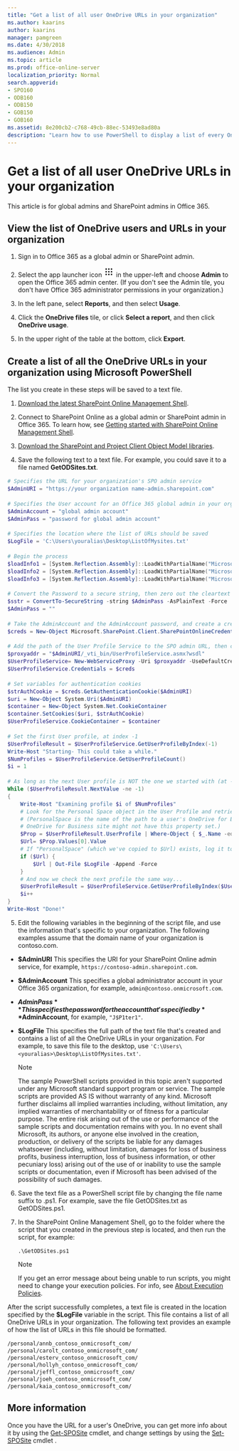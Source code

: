 ```yaml
---
title: "Get a list of all user OneDrive URLs in your organization"
ms.author: kaarins
author: kaarins
manager: pamgreen
ms.date: 4/30/2018
ms.audience: Admin
ms.topic: article
ms.prod: office-online-server
localization_priority: Normal
search.appverid:
- SPO160
- ODB160
- ODB150
- GOB150
- GOB160
ms.assetid: 8e200cb2-c768-49cb-88ec-53493e8ad80a
description: "Learn how to use PowerShell to display a list of every OneDrive in your organization."
---
```


# Get a list of all user OneDrive URLs in your organization

This article is for global admins and SharePoint admins in Office 365.
  
## View the list of OneDrive users and URLs in your organization

1. Sign in to Office 365 as a global admin or SharePoint admin.
    
2. Select the app launcher icon ![The app launcher icon in Office 365](media/e5aee650-c566-4100-aaad-4cc2355d909f.png) in the upper-left and choose **Admin** to open the Office 365 admin center. (If you don't see the Admin tile, you don't have Office 365 administrator permissions in your organization.) 
    
3. In the left pane, select **Reports**, and then select **Usage**.
    
4. Click the **OneDrive files** tile, or click **Select a report**, and then click **OneDrive usage**.
    
5. In the upper right of the table at the bottom, click **Export**.
    
## Create a list of all the OneDrive URLs in your organization using Microsoft PowerShell
<a name="BKMK_Step2"> </a>

The list you create in these steps will be saved to a text file.
  
1. [Download the latest SharePoint Online Management Shell](https://go.microsoft.com/fwlink/p/?LinkId=255251).
    
2. Connect to SharePoint Online as a global admin or SharePoint admin in Office 365. To learn how, see [Getting started with SharePoint Online Management Shell](https://go.microsoft.com/fwlink/?linkid=869066).
    
3. [Download the SharePoint and Project Client Object Model libraries](https://go.microsoft.com/fwlink/?linkid=872342).
    
4. Save the following text to a text file. For example, you could save it to a file named **GetODSites.txt**. 
    
  ```PowerShell
  # Specifies the URL for your organization's SPO admin service
  $AdminURI = "https://your organization name-admin.sharepoint.com"

  # Specifies the User account for an Office 365 global admin in your organization
  $AdminAccount = "global admin account"
  $AdminPass = "password for global admin account"

  # Specifies the location where the list of URLs should be saved
  $LogFile = 'C:\Users\youralias\Desktop\ListOfMysites.txt'

  # Begin the process
  $loadInfo1 = [System.Reflection.Assembly]::LoadWithPartialName("Microsoft.SharePoint.Client")
  $loadInfo2 = [System.Reflection.Assembly]::LoadWithPartialName("Microsoft.SharePoint.Client.Runtime")
  $loadInfo3 = [System.Reflection.Assembly]::LoadWithPartialName("Microsoft.SharePoint.Client.UserProfiles")

  # Convert the Password to a secure string, then zero out the cleartext version ;)
  $sstr = ConvertTo-SecureString -string $AdminPass -AsPlainText -Force
  $AdminPass = ""

  # Take the AdminAccount and the AdminAccount password, and create a credential
  $creds = New-Object Microsoft.SharePoint.Client.SharePointOnlineCredentials($AdminAccount, $sstr)

  # Add the path of the User Profile Service to the SPO admin URL, then create a new webservice proxy to access it
  $proxyaddr = "$AdminURI/_vti_bin/UserProfileService.asmx?wsdl"
  $UserProfileService= New-WebServiceProxy -Uri $proxyaddr -UseDefaultCredential False
  $UserProfileService.Credentials = $creds

  # Set variables for authentication cookies
  $strAuthCookie = $creds.GetAuthenticationCookie($AdminURI)
  $uri = New-Object System.Uri($AdminURI)
  $container = New-Object System.Net.CookieContainer
  $container.SetCookies($uri, $strAuthCookie)
  $UserProfileService.CookieContainer = $container
  
# Set the first User profile, at index -1
  $UserProfileResult = $UserProfileService.GetUserProfileByIndex(-1)
  Write-Host "Starting- This could take a while."
  $NumProfiles = $UserProfileService.GetUserProfileCount()
  $i = 1

  # As long as the next User profile is NOT the one we started with (at -1)...
  While ($UserProfileResult.NextValue -ne -1) 
  {
      Write-Host "Examining profile $i of $NumProfiles"
      # Look for the Personal Space object in the User Profile and retrieve it
      # (PersonalSpace is the name of the path to a user's OneDrive for Business site. Users who have not yet created a 
      # OneDrive for Business site might not have this property set.)
      $Prop = $UserProfileResult.UserProfile | Where-Object { $_.Name -eq "PersonalSpace" } 
      $Url= $Prop.Values[0].Value
      # If "PersonalSpace" (which we've copied to $Url) exists, log it to our file...
      if ($Url) {
          $Url | Out-File $LogFile -Append -Force
      }
      # And now we check the next profile the same way...
      $UserProfileResult = $UserProfileService.GetUserProfileByIndex($UserProfileResult.NextValue)
      $i++
  }
  Write-Host "Done!"
  ```

5. Edit the following variables in the beginning of the script file, and use the information that's specific to your organization. The following examples assume that the domain name of your organization is contoso.com.
    
  - **$AdminURI** This specifies the URI for your SharePoint Online admin service, for example,  `https://contoso-admin.sharepoint.com`.
    
  - **$AdminAccount** This specifies a global administrator account in your Office 365 organization, for example,  `admin@contoso.onmicrosoft.com`.
    
  - **$AdminPass** This specifies the password for the account that's specified by **$AdminAccount**, for example,  `"J$P1ter1"`.
    
  - **$LogFile** This specifies the full path of the text file that's created and contains a list of all the OneDrive URLs in your organization. For example, to save this file to the desktop, use  `'C:\Users\<youralias>\Desktop\ListOfMysites.txt'`. 
    
    > [!NOTE]
    > The sample PowerShell scripts provided in this topic aren't supported under any Microsoft standard support program or service. The sample scripts are provided AS IS without warranty of any kind. Microsoft further disclaims all implied warranties including, without limitation, any implied warranties of merchantability or of fitness for a particular purpose. The entire risk arising out of the use or performance of the sample scripts and documentation remains with you. In no event shall Microsoft, its authors, or anyone else involved in the creation, production, or delivery of the scripts be liable for any damages whatsoever (including, without limitation, damages for loss of business profits, business interruption, loss of business information, or other pecuniary loss) arising out of the use of or inability to use the sample scripts or documentation, even if Microsoft has been advised of the possibility of such damages. 
  
6. Save the text file as a PowerShell script file by changing the file name suffix to .ps1. For example, save the file GetODSites.txt as GetODSites.ps1.
    
7. In the SharePoint Online Management Shell, go to the folder where the script that you created in the previous step is located, and then run the script, for example:
    
      ```
      .\GetODSites.ps1
      ```

    > [!NOTE]
    > If you get an error message about being unable to run scripts, you might need to change your execution policies. For info, see [About Execution Policies](https://go.microsoft.com/fwlink/?linkid=869255). 
  
After the script successfully completes, a text file is created in the location specified by the **$LogFile** variable in the script. This file contains a list of all OneDrive URLs in your organization. The following text provides an example of how the list of URLs in this file should be formatted. 
  
```
/personal/annb_contoso_onmicrosoft_com/
/personal/carolt_contoso_onmicrosoft_com/
/personal/esterv_contoso_onmicrosoft_com/
/personal/hollyh_contoso_onmicrosoft_com/
/personal/jeffl_contoso_onmicrosoft_com/
/personal/joeh_contoso_onmicrosoft_com/
/personal/kaia_contoso_onmicrosoft_com/

```

## More information
<a name="BKMK_MoreInfo"> </a>

Once you have the URL for a user's OneDrive, you can get more info about it by using the [Get-SPOSite](https://go.microsoft.com/fwlink/?linkid=872326) cmdlet, and change settings by using the [Set-SPOSite](https://go.microsoft.com/fwlink/?linkid=872325) cmdlet . 
  

